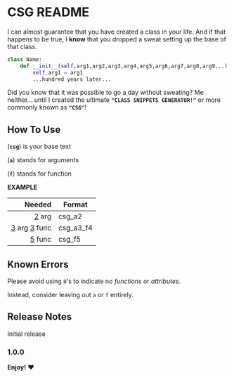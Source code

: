 # CSG README

I can almost guarantee that you have created a class in your life. And if that happens to be true, I **know** that you dropped a sweat setting up the base of that class. 
```python
class Name:
    def __init__(self,arg1,arg2,arg3,arg4,arg5,arg6,arg7,arg8,arg9...):
        self.arg1 = arg1
        ...hundred years later...
```
Did you know that it was possible to go a day without sweating? Me neither... until I created the ultimate **`"CLASS SNIPPETS GENERATOR!"`** or more commonly known as **`"CSG"`**!
## How To Use

(**`csg`**) is your base text 

(**`a`**) stands for arguments

(**`f`**) stands for function

**EXAMPLE**

| Needed |  Format |   
| ------:|---------------------------------------------------   
| <u>2</u> arg |  csg_a2 |
| <u>3</u> arg <u>3</u> func |  csg_a3_f4 |   
| <u>5</u> func |  csg_f5 |   
          
## Known Errors

Please avoid using `0`'s to indicate no *functions* or *attributes*. 

Instead, consider leaving out `a` or `f` entirely.       

## Release Notes

Initial release

### 1.0.0

**Enjoy!** :heart:
